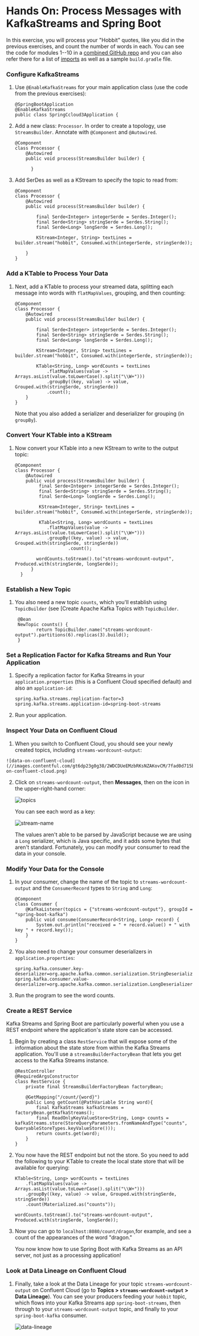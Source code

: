 

Hands On: Process Messages with KafkaStreams and Spring Boot
============================================================

In this exercise, you will process your "Hobbit" quotes, like you did in
the previous exercises, and count the number of words in each. You can
see the code for modules 1--10 in a [combined GitHub
repo](https://github.com/fenago/demo-scene/tree/master/spring-kafka-ccloud-course/spring-kafka-ccloud)
and you can also refer there for a list of
[imports](https://github.com/fenago/demo-scene/blob/master/spring-kafka-ccloud-course/spring-kafka-ccloud/src/main/java/io/confluent/developer/spring/SpringCcloudApplication.java)
as well as a sample `build.gradle` file.

### Configure KafkaStreams

1.  Use `@EnableKafkaStreams` for your main application
    class (use the code from the previous exercises):

    
    ``` {.language-java}
    @SpringBootApplication  
    @EnableKafkaStreams
    public class SpringCcloud3Application {
    ```
    

2.  Add a new class: `Processor`. In order to create a
    topology, use `StreamsBuilder`. Annotate with
    `@Component` and `@Autowired`.

    
    ``` {.language-java}
    @Component
    class Processor {
        @Autowired
        public void process(StreamsBuilder builder) {

          }
    ```
    

3.  Add SerDes as well as a KStream to specify the topic to read from:

    
    ``` {.language-java}
    @Component
    class Processor {
        @Autowired
        public void process(StreamsBuilder builder) {

            final Serde<Integer> integerSerde = Serdes.Integer();
            final Serde<String> stringSerde = Serdes.String();
            final Serde<Long> longSerde = Serdes.Long();

            KStream<Integer, String> textLines = builder.stream("hobbit", Consumed.with(integerSerde, stringSerde));

        }
    }
    ```
    

### Add a KTable to Process Your Data

1.  Next, add a KTable to process your streamed data, splitting each
    message into words with `flatMapValues`, grouping,
    and then counting:

    
    ``` {.language-java}
    @Component
    class Processor {
        @Autowired
        public void process(StreamsBuilder builder) {

            final Serde<Integer> integerSerde = Serdes.Integer();
            final Serde<String> stringSerde = Serdes.String();
            final Serde<Long> longSerde = Serdes.Long();

            KStream<Integer, String> textLines = builder.stream("hobbit", Consumed.with(integerSerde, stringSerde));

            KTable<String, Long> wordCounts = textLines
                .flatMapValues(value -> Arrays.asList(value.toLowerCase().split("\\W+")))
                .groupBy((key, value) -> value, Grouped.with(stringSerde, stringSerde))
                .count();
        }
    }
    ```
    

    Note that you also added a serializer and deserializer for grouping
    (in `groupBy`).

### Convert Your KTable into a KStream

1.  Now convert your KTable into a new KStream to write to the output
    topic:

    
    ``` {.language-java}
    @Component
    class Processor {
        @Autowired
        public void process(StreamsBuilder builder) {
             final Serde<Integer> integerSerde = Serdes.Integer();
             final Serde<String> stringSerde = Serdes.String();
             final Serde<Long> longSerde = Serdes.Long();

             KStream<Integer, String> textLines = builder.stream("hobbit", Consumed.with(integerSerde, stringSerde));

             KTable<String, Long> wordCounts = textLines
                .flatMapValues(value -> Arrays.asList(value.toLowerCase().split("\\W+")))
                .groupBy((key, value) -> value, Grouped.with(stringSerde, stringSerde))
                        .count();

            wordCounts.toStream().to("streams-wordcount-output", Produced.with(stringSerde, longSerde));
          }
      }
    ```
    

### Establish a New Topic

1.  You also need a new topic `counts`, which you'll
    establish using `TopicBuilder` (see [Create Apache Kafka Topics with `TopicBuilder`.

    
    ``` {.language-java}
     @Bean
     NewTopic counts() {
            return TopicBuilder.name("streams-wordcount-output").partitions(6).replicas(3).build();
     }
    ```
    

### Set a Replication Factor for Kafka Streams and Run Your Application

1.  Specify a replication factor for Kafka Streams in your
    `application.properties` (this is a Confluent Cloud
    specified default) and also an `application-id`:

    
    ``` {.language-java}
    spring.kafka.streams.replication-factor=3
    spring.kafka.streams.application-id=spring-boot-streams
    ```
    

2.  Run your application.

### Inspect Your Data on Confluent Cloud

1.  When you switch to Confluent Cloud, you should see your newly
    created topics, including
    `streams-wordcount-output`:


``` 
![data-on-confluent-cloud](//images.contentful.com/gt6dp23g0g38/2WDCDUeEMzbRKsNZAKovCM/7fad0d715bec932732ab9dedc34feffd/data-on-confluent-cloud.png)
```


2.  Click on `streams-wordcount-output`, then
    **Messages**, then on the icon in the upper-right-hand corner:

    ![topics](./images/topics.png)

    You can see each word as a key:

    ![stream-name](./images/stream-name.png)

    The values aren't able to be parsed by JavaScript because we are
    using a `Long` serializer, which is Java specific,
    and it adds some bytes that aren't standard. Fortunately, you can
    modify your consumer to read the data in your console.

### Modify Your Data for the Console

1.  In your consumer, change the name of the topic to
    `streams-wordcount-output` and the
    `ConsumerRecord` types to `String`
    and `Long`:

    
    ``` {.language-java}
    @Component
    class Consumer {
        @KafkaListener(topics = {"streams-wordcount-output"}, groupId = "spring-boot-kafka")
        public void consume(ConsumerRecord<String, Long> record) {
            System.out.println("received = " + record.value() + " with key " + record.key());
        }
    }
    ```
    

2.  You also need to change your consumer deserializers in
    `application.properties`:

    
    ``` {.language-java}
    spring.kafka.consumer.key-deserializer=org.apache.kafka.common.serialization.StringDeserializer
    spring.kafka.consumer.value-deserializer=org.apache.kafka.common.serialization.LongDeserializer
    ```
    

3.  Run the program to see the word counts.

### Create a REST Service

Kafka Streams and Spring Boot are particularly powerful when you use a
REST endpoint where the application's state store can be accessed.

1.  Begin by creating a class `RestService` that will
    expose some of the information about the state store from within the
    Kafka Streams application. You'll use a
    `streamsBuilderFactoryBean` that lets you get access
    to the Kafka Streams instance.

    
    ``` {.language-java}
    @RestController
    @RequiredArgsConstructor
    class RestService {
        private final StreamsBuilderFactoryBean factoryBean;

        @GetMapping("/count/{word}")
        public Long getCount(@PathVariable String word){
            final KafkaStreams kafkaStreams =  factoryBean.getKafkaStreams();
            final ReadOnlyKeyValueStore<String, Long> counts = kafkaStreams.store(StoreQueryParameters.fromNameAndType("counts", QueryableStoreTypes.keyValueStore()));
            return counts.get(word);
        }
    } 
    ```
    

2.  You now have the REST endpoint but not the store. So you need to add
    the following to your KTable to create the local state store that
    will be available for querying:

    
    ``` {.language-java}
    KTable<String, Long> wordCounts = textLines
        .flatMapValues(value -> Arrays.asList(value.toLowerCase().split("\\W+")))
        .groupBy((key, value) -> value, Grouped.with(stringSerde, stringSerde))
        .count(Materialized.as("counts"));

    wordCounts.toStream().to("streams-wordcount-output", Produced.with(stringSerde, longSerde));
    ```
    

3.  Now you can go to `localhost:8080/count/dragon`,for
    example, and see a count of the appearances of the word "dragon."

    You now know how to use Spring Boot with Kafka Streams as an API
    server, not just as a processing application!

### Look at Data Lineage on Confluent Cloud

1.  Finally, take a look at the Data Lineage for your topic
    `streams-wordcount-output` on Confluent Cloud (go to
    **Topics \> `streams-wordcount-output` \> Data
    Lineage**). You can see your producers feeding your
    `hobbit` topic, which flows into your Kafka Streams
    app `spring-boot-streams`, then through to your
    `streams-wordcount-output` topic, and finally to
    your `spring-boot-kafka` consumer.

    ![data-lineage](./images/data-scale.png)
